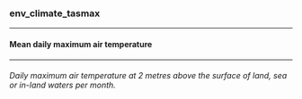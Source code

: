 ### env_climate_tasmax



------
#### Mean daily maximum air temperature



------
###### Daily maximum air temperature at 2 metres above the surface of land, sea or in-land waters per month.